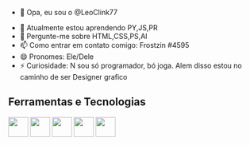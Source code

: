 - 👋 Opa, eu sou o @LeoClink77
<!---
LeoClink77/LeoClink77 is a ✨ special ✨ repository because its `README.md` (this file) appears on your GitHub profile.
You can click the Preview link to take a look at your changes.
--->
- 🌱 Atualmente estou aprendendo PY,JS,PR
- 💬 Pergunte-me sobre HTML,CSS,PS,AI
- 📫 Como entrar em contato comigo: Frostzin #4595
- 😄 Pronomes: Ele/Dele
- ⚡ Curiosidade: N sou só programador, bó joga. Alem disso estou no caminho de ser Designer grafico

## Ferramentas e Tecnologias

<img src="https://cdn.jsdelivr.net/gh/devicons/devicon/icons/git/git-original.svg" width="40" height="40"/> 
<img src="https://cdn.jsdelivr.net/gh/devicons/devicon/icons/photoshop/photoshop-plain.svg" width="40" height="40"/>
<img src="https://cdn.jsdelivr.net/gh/devicons/devicon/icons/illustrator/illustrator-plain.svg" width="40" height="40"/>
<img src="https://cdn.jsdelivr.net/gh/devicons/devicon/icons/css3/css3-plain-wordmark.svg" width="40" height="40"/>
<img src="https://cdn.jsdelivr.net/gh/devicons/devicon/icons/html5/html5-plain-wordmark.svg" width="40" height="40"/>
